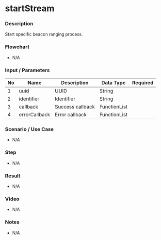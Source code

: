 # startStream

### Description

Start specific beacon ranging process.

### Flowchart

- N/A

<!--![Flowchart](componentValue-flowchart.png?raw=true)-->

### Input / Parameters

| No | Name | Description | Data Type | Required |
| ------ | ------ | ------ |------ | ------ |
| 1 | uuid | UUID | String |   |
| 2 | identifier | Identifier | String |  | 
| 3 | callback | Success callback | FunctionList |  | 
| 4 | errorCallback | Error callback | FunctionList |  | 

### Scenario / Use Case

- N/A

### Step

- N/A

### Result

- N/A

### Video

- N/A

### Notes

- N/A